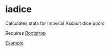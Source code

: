 # iadice
Calculates stats for Imperial Assault dice pools

Requires [Bootstrap](http://getbootstrap.com)

[Example](http://jeffliu.com/iadice)
